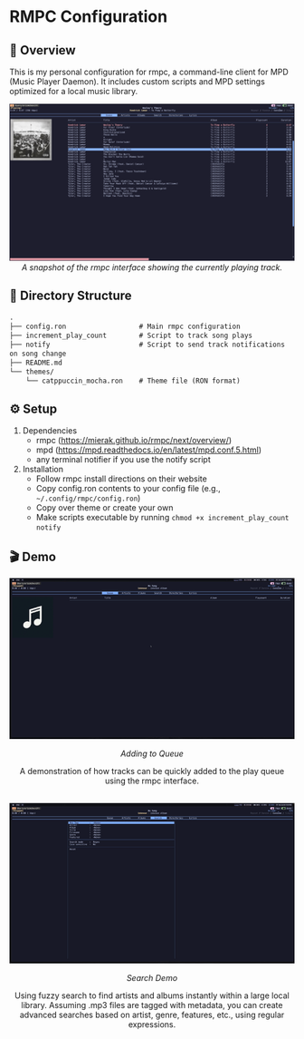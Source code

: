 # RMPC Configuration

## 🧠 Overview
This is my personal configuration for rmpc, a command-line client for MPD (Music Player Daemon). It includes custom scripts and MPD settings optimized for a local music library.

<div align="center">
  <img src="assets/rmpc_screenshot.png" alt="rmpc UI Screenshot" width="800"><br>
  <em>A snapshot of the rmpc interface showing the currently playing track.</em>
</div>

## 📂 Directory Structure
```
.
├── config.ron                  # Main rmpc configuration
├── increment_play_count        # Script to track song plays
├── notify                      # Script to send track notifications on song change
├── README.md
└── themes/
    └── catppuccin_mocha.ron    # Theme file (RON format)
```

## ⚙️ Setup
1.	Dependencies
    - rmpc (https://mierak.github.io/rmpc/next/overview/)
    - mpd (https://mpd.readthedocs.io/en/latest/mpd.conf.5.html)
    - any terminal notifier if you use the notify script
2.	Installation
    - Follow rmpc install directions on their website
    - Copy config.ron contents to your config file (e.g., `~/.config/rmpc/config.ron`)
    - Copy over theme or create your own
    - Make scripts executable by running `chmod +x increment_play_count notify`

## 🎬 Demo

<div align="center">
  <img src="assets/adding_to_queue.gif" alt="Adding to Queue" width="800">
  <p><em>Adding to Queue</em></p>
  <p>A demonstration of how tracks can be quickly added to the play queue using the rmpc interface.</p>
</div>

<br>

<div align="center">
  <img src="assets/search_demo.gif" alt="Search Demo" width="800">
  <p><em>Search Demo</em></p>
  <p>Using fuzzy search to find artists and albums instantly within a large local library. Assuming .mp3 files are tagged with metadata, you can create advanced searches based on artist, genre, features, etc., using regular expressions.</p>
</div>
